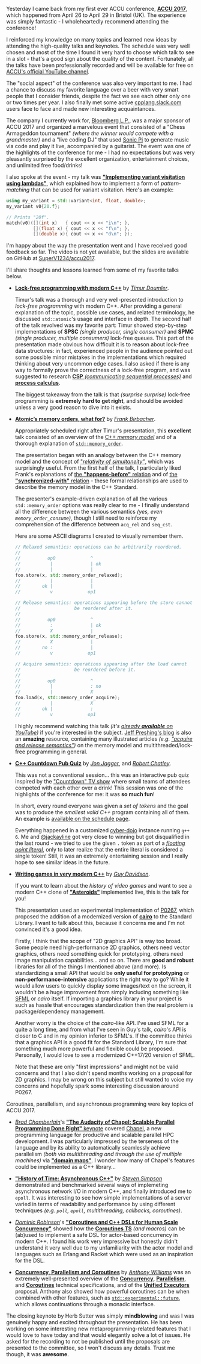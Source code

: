 

Yesterday I came back from my first ever ACCU conference, [**ACCU 2017**](https://conference.accu.org/site/index.html), which happened from April 26 to April 29 in Bristol (UK). The experience was simply fantastic - I wholeheartedly recommend attending the conference!

I reinforced my knowledge on many topics and learned new ideas by attending the high-quality talks and keynotes. The schedule was very well chosen and most of the time I found it very hard to choose which talk to see in a slot - that's a good sign about the quality of the content. Fortunately, all the talks have been professionally recorded and will be available for free on [ACCU's official YouTube channel](https://www.youtube.com/channel/UCJhay24LTpO1s4bIZxuIqKw/videos).

The "social aspect" of the conference was also very important to me. I had a chance to discuss my favorite language over a beer with very smart people that I consider friends, despite the fact we see each other only one or two times per year. I also finally met some active [cpplang.slack.com](http://cpplang.diegostamigni.com/) users face to face and made new interesting acquaintances.

The company I currently work for, [Bloomberg L.P.](https://www.bloomberg.com/company/), was a major sponsor of ACCU 2017 and organized a marvelous event that consisted of a "Chess Armageddon tournament" *(where the winner would compete with a grandmaster)* and a "live coding DJ" that used [Sonic Pi](http://sonic-pi.net/) to generate music via code and play it live, accompanied by a guitarist. The event was one of the highlights of the conference for me - I had no expectations but was very pleasantly surprised by the excellent organization, entertainment choices, and unlimited free food/drinks!

I also spoke at the event - my talk was [**"Implementing variant visitation using lambdas"**](https://conference.accu.org/site/stories/2017/sessions.html#XImplementingvariantvisitationusinglambdas), which explained how to implement a form of *pattern-matching* that can be used for variant visitation. Here's an example:

```cpp
using my_variant = std::variant<int, float, double>;
my_variant v0{20.f};

// Prints "20f".
match(v0)([](int x)   { cout << x << "i\n"; },
          [](float x) { cout << x << "f\n"; },
          [](double x){ cout << x << "d\n"; });
```

I'm happy about the way the presentation went and I have received good feedback so far. The video is not yet available, but the slides are available on GitHub at [SuperV1234/accu2017](https://github.com/SuperV1234/accu2017).


I'll share thoughts and lessons learned from some of my favorite talks below.

* [**Lock-free programming with modern C++**](https://conference.accu.org/site/stories/2017/sessions.html#XLockfreeprogrammingwithmodernC) by [*Timur Doumler*](https://conference.accu.org/site/stories/2017/presenters.html#XTimur_Doumler).

    Timur's talk was a thorough and very well-presented introduction to *lock-free programming* with modern C++. After providing a general explanation of the topic, possible use cases, and related terminology, he discussed `std::atomic`'s usage and interface in depth. The second half of the talk revolved was my favorite part: Timur showed step-by-step implementations of **SPSC** *(single producer, single consumer)* and **SPMC** *(single producer, multiple consumers)* lock-free queues. This part of the presentation made obvious how difficult it is to reason about lock-free data structures: in fact, experienced people in the audience pointed out some possible minor mistakes in the implementations which required thinking about very uncommon edge cases. I also asked if there is any way to formally prove the correctness of a lock-free program, and was suggested to research [**CSP** *(communicating sequential processes)*](https://en.wikipedia.org/wiki/Communicating_sequential_processes) and [**process calculus**](https://en.wikipedia.org/wiki/Process_calculus).

    The biggest takeaway from the talk is that *(surprise surprise)* lock-free programming is **extremely hard to get right**, and should be avoided unless a very good reason to dive into it exists.

* [**Atomic’s memory orders, what for?**](https://conference.accu.org/site/stories/2017/sessions.html#XAtomicsmemoryorderswhatfor) by [*Frank Birbacher*](https://conference.accu.org/site/stories/2017/presenters.html#XFrank_Birbacher).

    Appropriately scheduled right after Timur's presentation, this **excellent** talk consisted of an overview of the [C++ *memory model*](http://en.cppreference.com/w/cpp/language/memory_model) and of a thorough explanation of [`std::memory_order`](http://en.cppreference.com/w/cpp/language/memory_model).

    The presentation began with an analogy between the C++ memory model and the concept of ["*relativity of simultaneity"*](https://en.wikipedia.org/wiki/Relativity_of_simultaneity), which was surprisingly useful. From the first half of the talk, I particularly liked Frank's explanations of [the **"happens-before"** relation](http://preshing.com/20130702/the-happens-before-relation/) and of [the **"synchronized-with"** relation](http://preshing.com/20130823/the-synchronizes-with-relation/) - these formal relationships are used to describe the memory model in the C++ Standard.

    The presenter's example-driven explanation of all the various `std::memory_order` options was really clear to me - I finally understand all the difference between the various semantics *(yes, even `memory_order_consume`)*, though I still need to reinforce my comprehension of the difference between `acq_rel` and `seq_cst`.

    Here are some ASCII diagrams I created to visually remember them.

    ```cpp
    // Relaxed semantics: operations can be arbitrarily reordered.
    //
    //          op0             ^
    //           |              | ok
    //           |              |
    foo.store(x, std::memory_order_relaxed);
    //           |              |
    //        ok |              |
    //           v             op1
    ```

    ```cpp
    // Release semantics: operations appearing before the store cannot
    //                    be reordered after it.
    //
    //          op0             ^
    //           :              | ok
    //           X              |
    foo.store(x, std::memory_order_release);
    //           X              |
    //        no :              |
    //           v             op1
    ```

    ```cpp
    // Acquire semantics: operations appearing after the load cannot
    //                    be reordered before it.
    //
    //          op0             ^
    //           |              : no
    //           |              X
    foo.load(x, std::memory_order_acquire);
    //           |              X
    //        ok |              :
    //           v             op1
    ```

    I highly recommend watching this talk *(it's [already **available** on YouTube](https://www.youtube.com/watch?v=kz86h7AeDaA))* if you're interested in the subject. [Jeff Preshing's blog](http://preshing.com) is also an **amazing** resource, containing many illustrated articles *(e.g. ["acquire and release semantics"](http://preshing.com/20120913/acquire-and-release-semantics/))* on the memory model and multithreaded/lock-free programming in general.

* [**C++ Countdown Pub Quiz**](https://conference.accu.org/site/stories/2017/sessions.html#XCCountdownPubQuiz) by [*Jon Jagger*](https://conference.accu.org/site/stories/2017/presenters.html#XJon_Jagger), and [*Robert Chatley*](https://conference.accu.org/site/stories/2017/presenters.html#XRobert_Chatley).

    This was not a conventional session... this was an interactive pub quiz inspired by the ["Countdown" TV show](https://en.wikipedia.org/wiki/Countdown_(game_show)) where small teams of attendees competed with each other over a drink! This session was one of the highlights of the conference for me: it was **so much fun**!

    In short, every round everyone was given a *set of tokens* and the goal was to produce the *smallest valid C++* program containing all of them. An example is [available on the schedule page](https://conference.accu.org/site/stories/2017/sessions.html#XCCountdownPubQuiz).

    Everything happened in a customized [cyber-dojo](http://cyber-dojo.org/) instance running `g++ 6`. Me and [\@jackayline](https://twitter.com/jackayline) got very close to winning but got disqualified in the last round - we tried to use the given `.` token as part of a [*floating point literal*](http://en.cppreference.com/w/cpp/language/floating_literal), only to later realize that the entire literal is considered a single token! Still, it was an extremely entertaining session and I really hope to see similar ideas in the future.

* [**Writing games in very modern C++**](https://conference.accu.org/site/stories/2017/sessions.html#XWritinggamesinverymodernC) by [*Guy Davidson*](https://conference.accu.org/site/stories/2017/presenters.html#XGuy_Davidson).

    If you want to learn about the *history of video games* and want to see a modern C++ clone of [**"Asteroids"**](https://en.wikipedia.org/wiki/Asteroids_(video_game)) implemented live, this is the talk for you!

    This presentation used an experimental implementation of [P0267](wg21.link/p0267), which proposed the addition of a modernized version of [**cairo**](https://cairographics.org/) to the Standard Library. I want to talk about this, because it concerns me and I'm not convinced it's a good idea.

    Firstly, I think that the scope of "2D graphics API" is way too broad. Some people need high-performance 2D graphics, others need vector graphics, others need something quick for prototyping, others need image manipulation capabilities... and so on. There are **good and robust** libraries for all of the things I mentioned above (and more). Is standardizing a small API that would be **only useful for prototyping** or **non-performance-intensive** applications the right way to go? While it would allow users to quickly display some images/text on the screen, it wouldn't be a huge improvement from simply including something like [SFML](https://www.sfml-dev.org/) or *cairo* itself. If importing a graphics library in your project is such as hassle that encourages standardization then the real problem is package/dependency management.

    Another worry is the choice of the *cairo*-like API. I've used SFML for a quite a long time, and from what I've seen in Guy's talk, *cairo*'s API is closer to C and in my opinion inferior to SFML's. If the committee thinks that a graphics API is a good fit for the Standard Library, I'm sure that something much more powerful and flexible could be proposed. Personally, I would love to see a modernized C++17/20 version of SFML.

    Note that these are only "first impressions" and might not be valid concerns and that I also didn't spend months working on a proposal for 2D graphics. I may be wrong on this subject but still wanted to voice my concerns and hopefully spark some interesting discussion around P0267.

Coroutines, parallelism, and asynchronous programming were key topics of ACCU 2017.

* [*Brad Chamberlain*](https://conference.accu.org/site/stories/2017/presenters.html#XBrad_Chamberlain)'s [**"The Audacity of Chapel: Scalable Parallel Programming Done Right"** keynote](https://conference.accu.org/site/stories/2017/sessions.html#XTheAudacityofChapelScalableParallelProgrammingDoneRight) covered [Chapel](http://chapel.cray.com/), a new programming language for productive and scalable parallel HPC development. I was particularly impressed by the terseness of the language and by its ability to automatically seamlessly achieve parallelism *(both via multithreading and through the use of multiple machines)* via [**"domain maps"**](http://chapel.cray.com/tutorials/SC10/M10-6-DomainMaps.pdf). I wonder how many of Chapel's features could be implemented as a C++ library...

* [**"History of Time: Asynchronous C++"**](https://conference.accu.org/site/stories/2017/sessions.html#XHistoryofTimeAsynchronousC) by [*Steven Simpson*](https://conference.accu.org/site/stories/2017/presenters.html#XSteven_Simpson) demonstrated and benchmarked several ways of implemeting asynchronous network I/O in modern C++, and finally introduced me to `epoll`. It was interesting to see how simple implementations of a server varied in terms of readability and performance by using different techniques *(e.g. `poll`, `epoll`, multithreading, callbacks, coroutines)*.

* [*Dominic Robinson*](https://conference.accu.org/site/stories/2017/presenters.html#XDominic_Robinson)'s [**"Coroutines and C++ DSLs for Human Scale Concurrency"**](https://conference.accu.org/site/stories/2017/sessions.html#XCoroutinesandCDSLsforHumanScaleConcurrency) showed how the [**Coroutines TS**](http://www.open-std.org/jtc1/sc22/wg21/docs/papers/2017/n4649.pdf) *(and macros)* can be (ab)used to implement a safe DSL for actor-based concurrency in modern C++. I found his work very impressive but honestly didn't understand it very well due to my unfamiliarity with the actor model and languages such as Erlang and Racket which were used as an inspiration for the DSL.

* [**Concurrency, Parallelism and Coroutines**](https://conference.accu.org/site/stories/2017/sessions.html#XConcurrencyParallelismandCoroutines) by [*Anthony Williams*](https://conference.accu.org/site/stories/2017/presenters.html#XAnthony_Williams) was an extremely well-presented overview of the [**Concurrency**](http://www.open-std.org/jtc1/sc22/wg21/docs/papers/2015/p0159r0.html), [**Parallelism**](http://www.open-std.org/jtc1/sc22/wg21/docs/papers/2015/n4507.pdf), and  [**Coroutines**](http://www.open-std.org/jtc1/sc22/wg21/docs/papers/2017/n4649.pdf) technical specifications, and of the [**Unified Executors**](http://www.open-std.org/jtc1/sc22/wg21/docs/papers/2017/p0443r1.html) proposal. Anthony also showed how powerful coroutines can be when combined with other features, such as [`std::experimental::future`](http://en.cppreference.com/w/cpp/experimental/future), which allows continuations through a monadic interface.

The closing keynote by Herb Sutter was simply **mindblowing** and was I was genuinely happy and excited throughout the presentation. He has been working on some interesting new metaprogramming-related features that I would love to have today and that would elegantly solve a lot of issues. He asked for the recording to not be published until the proposals are presented to the committee, so I won't discuss any details. Trust me though, it was **awesome**.